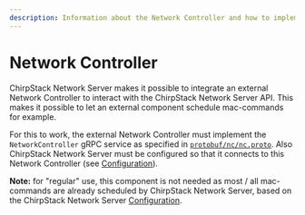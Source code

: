 ```yaml
---
description: Information about the Network Controller and how to implement one.
---
```


# Network Controller

ChirpStack Network Server makes it possible to integrate an external Network Controller
to interact with the ChirpStack Network Server API. This makes it possible to let an external
component schedule mac-commands for example.

For this to work, the external Network Controller must implement the
`NetworkController` gRPC service as specified in
[`protobuf/nc/nc.proto`](https://github.com/brocaar/chirpstack-api/blob/master/protobuf/nc/nc.proto).
Also ChirpStack Network Server must be configured so that it connects to this Network Controller
(see [Configuration](../install/config.md)).

**Note:** for "regular" use, this component is not needed as most / all
mac-commands are already scheduled by ChirpStack Network Server, based on the ChirpStack Network Server
[Configuration](../install/config.md).
